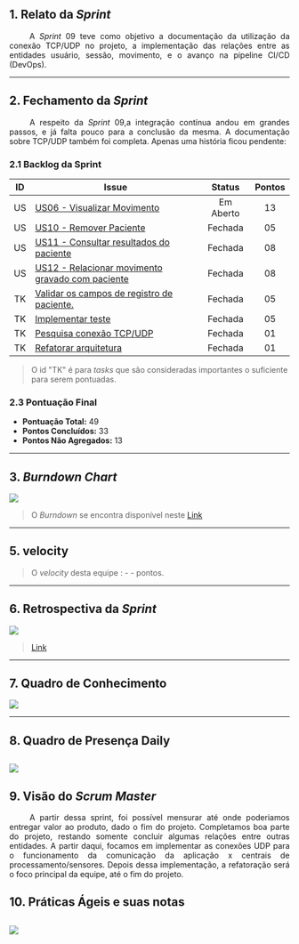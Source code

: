 ## 1. Relato da _Sprint_

<p align="justify">&emsp;&emsp; A <i>Sprint</i> 09 teve como objetivo a documentação da utilização da conexão TCP/UDP no projeto, a implementação das relações entre as entidades usuário, sessão, movimento, e o avanço na pipeline CI/CD (DevOps). </p>

---

## 2. Fechamento da _Sprint_
<p align="justify">&emsp;&emsp; A respeito da <i>Sprint</i> 09,a integração contínua andou em grandes passos, e já falta pouco para a conclusão da mesma. A documentação sobre TCP/UDP também foi completa. Apenas uma história ficou pendente: </p>

### 2.1 Backlog da Sprint

| ID | Issue | Status | Pontos |
|:--:| ------- | :----: | :----: |
| US | [US06 - Visualizar Movimento](https://github.com/fga-gpp-mds/2018.1-Reabilitacao-Motora/issues/135) | Em Aberto | 13 |
| US | [US10 - Remover Paciente](https://github.com/fga-gpp-mds/2018.1-Reabilitacao-Motora/issues/138) | Fechada | 05 |
| US | [US11 - Consultar resultados do paciente](https://github.com/fga-gpp-mds/2018.1-Reabilitacao-Motora/issues/160) | Fechada | 08 |
| US | [US12 - Relacionar movimento gravado com paciente](https://github.com/fga-gpp-mds/2018.1-Reabilitacao-Motora/issues/161) | Fechada | 08 |
| TK | [Validar os campos de registro de paciente.](https://github.com/fga-gpp-mds/2018.1-Reabilitacao-Motora/issues/131) | Fechada | 05 |
| TK | [Implementar teste](https://github.com/fga-gpp-mds/2018.1-reabilitacao-motora/issues/152)  | Fechada | 05 |
| TK | [Pesquisa conexão TCP/UDP](https://github.com/fga-gpp-mds/2018.1-reabilitacao-motora/issues/151)  | Fechada | 01 |
| TK | [Refatorar arquitetura](https://github.com/fga-gpp-mds/2018.1-reabilitacao-motora/issues/150)  | Fechada | 01 |


> O id "TK" é para *tasks* que são consideradas importantes o suficiente para serem pontuadas.

### 2.3 Pontuação Final

* **Pontuação Total:** 49
* **Pontos Concluídos:** 33
* **Pontos Não Agregados:** 13

---

## 3. _Burndown Chart_

![](https://github.com/fga-gpp-mds/2018.1-Reabilitacao-Motora/blob/development/docs/imagens/Burndown/Sprint_09.png?raw=true)

> O _Burndown_ se encontra disponível neste [Link](https://github.com/fga-gpp-mds/2018.1-Reabilitacao-Motora/tree/development/docs/sprints#reports?report=burndown&milestoneId=3323599)

---

## 5. velocity

> O _velocity_ desta equipe  : - - pontos.

---


## 6. Retrospectiva da _Sprint_

![](https://github.com/fga-gpp-mds/2018.1-Reabilitacao-Motora/blob/development/docs/imagens/Retrospectiva/Retrospectiva_Sprint09.png?raw=true)
 >[Link](https://github.com/fga-gpp-mds/2018.1-Reabilitacao-Motora/blob/development/docs/imagens/Retrospectiva/Retrospectiva_Sprint09.png?raw=true)

---


## 7. Quadro de Conhecimento

![](https://github.com/fga-gpp-mds/2018.1-Reabilitacao-Motora/blob/development/docs/imagens/Quadro%20de%20Conhecimento/Quadro_Conhecimento_09.png?raw=true)

---

## 8. Quadro de Presença Daily

![](https://github.com/fga-gpp-mds/2018.1-Reabilitacao-Motora/blob/development/docs/imagens/Daily/Sprint09.png?raw=true)
---

## 9. Visão do _Scrum Master_
<p align="justify">&emsp;&emsp; A partir dessa sprint, foi possível mensurar até onde poderiamos entregar valor ao produto, dado o fim do projeto. Completamos boa parte do projeto, restando somente concluir algumas relações entre outras entidades. A partir daqui, focamos em implementar as conexões UDP para o funcionamento da comunicação da aplicação x centrais de processamento/sensores. Depois dessa implementação, a refatoração será o foco principal da equipe, até o fim do projeto. </p>

## 10. Práticas Ágeis e suas notas

![](https://github.com/fga-gpp-mds/2018.1-Reabilitacao-Motora/blob/development/docs/imagens/Quadro%20de%20Praticas%20Ageis/Quadro_de_Praticas_Ageis_Sprint09.png?raw=true)
---
